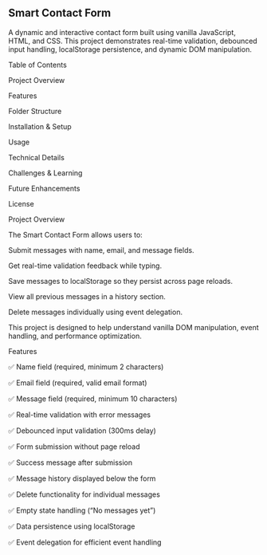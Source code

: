 ## Smart Contact Form

A dynamic and interactive contact form built using vanilla JavaScript, HTML, and CSS. This project demonstrates real-time validation, debounced input handling, localStorage persistence, and dynamic DOM manipulation.

Table of Contents

Project Overview

Features

Folder Structure

Installation & Setup

Usage

Technical Details

Challenges & Learning

Future Enhancements

License

Project Overview

The Smart Contact Form allows users to:

Submit messages with name, email, and message fields.

Get real-time validation feedback while typing.

Save messages to localStorage so they persist across page reloads.

View all previous messages in a history section.

Delete messages individually using event delegation.

This project is designed to help understand vanilla DOM manipulation, event handling, and performance optimization.

Features

✅ Name field (required, minimum 2 characters)

✅ Email field (required, valid email format)

✅ Message field (required, minimum 10 characters)

✅ Real-time validation with error messages

✅ Debounced input validation (300ms delay)

✅ Form submission without page reload

✅ Success message after submission

✅ Message history displayed below the form

✅ Delete functionality for individual messages

✅ Empty state handling (“No messages yet”)

✅ Data persistence using localStorage

✅ Event delegation for efficient event handling